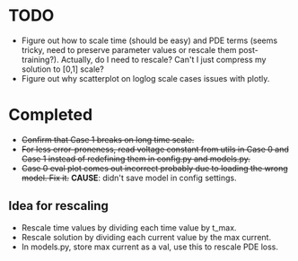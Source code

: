 # TODO
- Figure out how to scale time (should be easy) and PDE terms (seems tricky, need to preserve parameter values or rescale them post-training?). Actually, do I need to rescale? Can't I just compress my solution to [0,1] scale?
- Figure out why scatterplot on loglog scale cases issues with plotly.

# Completed
- ~~Confirm that Case 1 breaks on long time scale.~~
- ~~For less error-proneness, read voltage constant from utils in Case 0 and Case 1 instead of redefining them in config.py and models.py.~~
- ~~Case 0 eval plot comes out incorrect probably due to loading the wrong model. Fix it.~~ **CAUSE**: didn't save model in config settings.





## Idea for rescaling
- Rescale time values by dividing each time value by t_max.
- Rescale solution by dividing each current value by the max current.
- In models.py, store max current as a val, use this to rescale PDE loss.